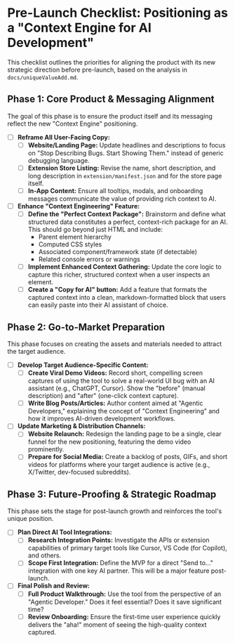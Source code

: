 # Pre-Launch Checklist: Positioning as a "Context Engine for AI Development"

This checklist outlines the priorities for aligning the product with its new strategic direction before pre-launch, based on the analysis in `docs/uniqueValueAdd.md`.

## Phase 1: Core Product & Messaging Alignment

The goal of this phase is to ensure the product itself and its messaging reflect the new "Context Engine" positioning.

- [ ] **Reframe All User-Facing Copy:**
  - [ ] **Website/Landing Page:** Update headlines and descriptions to focus on "Stop Describing Bugs. Start Showing Them." instead of generic debugging language.
  - [ ] **Extension Store Listing:** Revise the name, short description, and long description in `extension/manifest.json` and for the store page itself.
  - [ ] **In-App Content:** Ensure all tooltips, modals, and onboarding messages communicate the value of providing rich context to AI.

- [ ] **Enhance "Context Engineering" Feature:**
  - [ ] **Define the "Perfect Context Package":** Brainstorm and define what structured data constitutes a perfect, context-rich package for an AI. This should go beyond just HTML and include:
    - Parent element hierarchy
    - Computed CSS styles
    - Associated component/framework state (if detectable)
    - Related console errors or warnings
  - [ ] **Implement Enhanced Context Gathering:** Update the core logic to capture this richer, structured context when a user inspects an element.
  - [ ] **Create a "Copy for AI" button:** Add a feature that formats the captured context into a clean, markdown-formatted block that users can easily paste into their AI assistant of choice.

## Phase 2: Go-to-Market Preparation

This phase focuses on creating the assets and materials needed to attract the target audience.

- [ ] **Develop Target Audience-Specific Content:**
  - [ ] **Create Viral Demo Videos:** Record short, compelling screen captures of using the tool to solve a real-world UI bug with an AI assistant (e.g., ChatGPT, Cursor). Show the "before" (manual description) and "after" (one-click context capture).
  - [ ] **Write Blog Posts/Articles:** Author content aimed at "Agentic Developers," explaining the concept of "Context Engineering" and how it improves AI-driven development workflows.

- [ ] **Update Marketing & Distribution Channels:**
  - [ ] **Website Relaunch:** Redesign the landing page to be a single, clear funnel for the new positioning, featuring the demo video prominently.
  - [ ] **Prepare for Social Media:** Create a backlog of posts, GIFs, and short videos for platforms where your target audience is active (e.g., X/Twitter, dev-focused subreddits).

## Phase 3: Future-Proofing & Strategic Roadmap

This phase sets the stage for post-launch growth and reinforces the tool's unique position.

- [ ] **Plan Direct AI Tool Integrations:**
  - [ ] **Research Integration Points:** Investigate the APIs or extension capabilities of primary target tools like Cursor, VS Code (for Copilot), and others.
  - [ ] **Scope First Integration:** Define the MVP for a direct "Send to..." integration with one key AI partner. This will be a major feature post-launch.

- [ ] **Final Polish and Review:**
  - [ ] **Full Product Walkthrough:** Use the tool from the perspective of an "Agentic Developer." Does it feel essential? Does it save significant time?
  - [ ] **Review Onboarding:** Ensure the first-time user experience quickly delivers the "aha!" moment of seeing the high-quality context captured. 